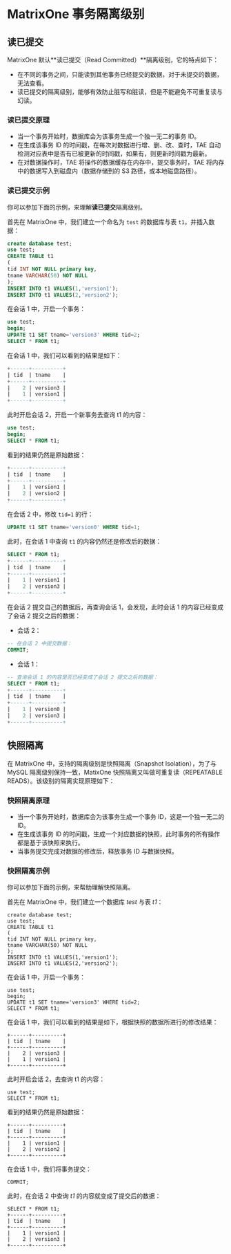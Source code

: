 # MatrixOne 事务隔离级别

## 读已提交

MatrixOne 默认**读已提交（Read Committed）**隔离级别，它的特点如下：

- 在不同的事务之间，只能读到其他事务已经提交的数据，对于未提交的数据，无法查看。
- 读已提交的隔离级别，能够有效防止脏写和脏读，但是不能避免不可重复读与幻读。

### 读已提交原理

- 当一个事务开始时，数据库会为该事务生成一个独一无二的事务 ID。
- 在生成该事务 ID 的时间戳，在每次对数据进行增、删、改、查时，TAE 自动检测对应表中是否有已被更新的时间戳，如果有，则更新时间戳为最新。
- 在对数据操作时，TAE 将操作的数据缓存在内存中，提交事务时，TAE 将内存中的数据写入到磁盘内（数据存储到的 S3 路径，或本地磁盘路径）。

### 读已提交示例

你可以参加下面的示例，来理解**读已提交**隔离级别。

首先在 MatrixOne 中，我们建立一个命名为 `test` 的数据库与表 `t1`，并插入数据：

```sql
create database test;
use test;
CREATE TABLE t1
(
tid INT NOT NULL primary key,
tname VARCHAR(50) NOT NULL
);
INSERT INTO t1 VALUES(1,'version1');
INSERT INTO t1 VALUES(2,'version2');
```

在会话 1 中，开启一个事务：

```sql
use test;
begin;
UPDATE t1 SET tname='version3' WHERE tid=2;
SELECT * FROM t1;
```

在会话 1 中，我们可以看到的结果是如下：

```sql
+------+----------+
| tid  | tname    |
+------+----------+
|    2 | version3 |
|    1 | version1 |
+------+----------+
```

此时开启会话 2，开启一个新事务去查询 t1 的内容：

```sql
use test;
begin;
SELECT * FROM t1;
```

看到的结果仍然是原始数据：

```sql
+------+----------+
| tid  | tname    |
+------+----------+
|    1 | version1 |
|    2 | version2 |
+------+----------+
```

在会话 2 中，修改 `tid=1` 的行：

```sql
UPDATE t1 SET tname='version0' WHERE tid=1;
```

此时，在会话 1 中查询 `t1` 的内容仍然还是修改后的数据：

```sql
SELECT * FROM t1;
+------+----------+
| tid  | tname    |
+------+----------+
|    1 | version1 |
|    2 | version3 |
+------+----------+
```

在会话 2 提交自己的数据后，再查询会话 1，会发现，此时会话 1 的内容已经变成了会话 2 提交之后的数据：

- 会话 2：

```sql
-- 在会话 2 中提交数据：
COMMIT;
```

- 会话 1：

```sql
-- 查询会话 1 的内容是否已经变成了会话 2 提交之后的数据：
SELECT * FROM t1;
+------+----------+
| tid  | tname    |
+------+----------+
|    1 | version0 |
|    2 | version3 |
+------+----------+
```

## 快照隔离

在 MatrixOne 中，支持的隔离级别是快照隔离（Snapshot Isolation），为了与 MySQL 隔离级别保持一致，MatixOne 快照隔离又叫做可重复读（REPEATABLE READS）。该级别的隔离实现原理如下：

### 快照隔离原理

- 当一个事务开始时，数据库会为该事务生成一个事务 ID，这是一个独一无二的 ID。
- 在生成该事务 ID 的时间戳，生成一个对应数据的快照，此时事务的所有操作都是基于该快照来执行。
- 当事务提交完成对数据的修改后，释放事务 ID 与数据快照。

### 快照隔离示例

你可以参加下面的示例，来帮助理解快照隔离。

首先在 MatrixOne 中，我们建立一个数据库 *test* 与表 *t1*：

```
create database test;
use test;
CREATE TABLE t1
(
tid INT NOT NULL primary key,
tname VARCHAR(50) NOT NULL
);
INSERT INTO t1 VALUES(1,'version1');
INSERT INTO t1 VALUES(2,'version2');
```

在会话 1 中，开启一个事务：

```
use test;
begin;
UPDATE t1 SET tname='version3' WHERE tid=2;
SELECT * FROM t1;
```

在会话 1 中，我们可以看到的结果是如下，根据快照的数据所进行的修改结果：

```
+------+----------+
| tid  | tname    |
+------+----------+
|    2 | version3 |
|    1 | version1 |
+------+----------+
```

此时开启会话 2，去查询 t1 的内容：

```
use test;
SELECT * FROM t1;
```

看到的结果仍然是原始数据：

```
+------+----------+
| tid  | tname    |
+------+----------+
|    1 | version1 |
|    2 | version2 |
+------+----------+
```

在会话 1 中，我们将事务提交：

```
COMMIT;
```

此时，在会话 2 中查询 *t1* 的内容就变成了提交后的数据：

```
SELECT * FROM t1;
+------+----------+
| tid  | tname    |
+------+----------+
|    1 | version1 |
|    2 | version3 |
+------+----------+
```
